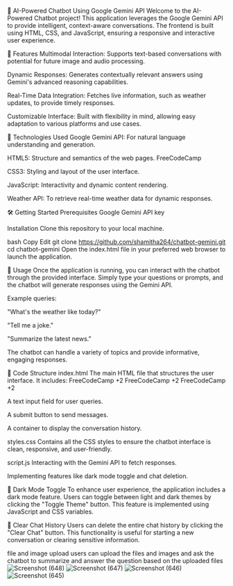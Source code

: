 🤖 AI-Powered Chatbot Using Google Gemini API
Welcome to the AI-Powered Chatbot project! This application leverages the Google Gemini API to provide intelligent, context-aware conversations. The frontend is built using HTML, CSS, and JavaScript, ensuring a responsive and interactive user experience.

🚀 Features
Multimodal Interaction: Supports text-based conversations with potential for future image and audio processing.

Dynamic Responses: Generates contextually relevant answers using Gemini's advanced reasoning capabilities.

Real-Time Data Integration: Fetches live information, such as weather updates, to provide timely responses.

Customizable Interface: Built with flexibility in mind, allowing easy adaptation to various platforms and use cases.

🧱 Technologies Used
Google Gemini API: For natural language understanding and generation.

HTML5: Structure and semantics of the web pages.
FreeCodeCamp

CSS3: Styling and layout of the user interface.

JavaScript: Interactivity and dynamic content rendering.

Weather API: To retrieve real-time weather data for dynamic responses.

🛠️ Getting Started
Prerequisites
Google Gemini API key


Installation
Clone this repository to your local machine.

bash
Copy
Edit
git clone https://github.com/shamitha264/chatbot-gemini.git
cd chatbot-gemini
Open the index.html file in your preferred web browser to launch the application.

💬 Usage
Once the application is running, you can interact with the chatbot through the provided interface. Simply type your questions or prompts, and the chatbot will generate responses using the Gemini API.

Example queries:

"What's the weather like today?"

"Tell me a joke."

"Summarize the latest news."

The chatbot can handle a variety of topics and provide informative, engaging responses.

🧪 Code Structure
index.html
The main HTML file that structures the user interface. It includes:
FreeCodeCamp
+2
FreeCodeCamp
+2
FreeCodeCamp
+2

A text input field for user queries.

A submit button to send messages.

A container to display the conversation history.

styles.css
Contains all the CSS styles to ensure the chatbot interface is clean, responsive, and user-friendly.

script.js
Interacting with the Gemini API to fetch responses.

Implementing features like dark mode toggle and chat deletion.

🌙 Dark Mode Toggle
To enhance user experience, the application includes a dark mode feature. Users can toggle between light and dark themes by clicking the "Toggle Theme" button. This feature is implemented using JavaScript and CSS variables.

🧹 Clear Chat History
Users can delete the entire chat history by clicking the "Clear Chat" button. This functionality is useful for starting a new conversation or clearing sensitive information.


file and image upload
users can upload the files and images and ask the chatbot to summarize and answer the question based on the uploaded files![Screenshot (648)](https://github.com/user-attachments/assets/ecae9ec6-faeb-4a1d-8587-260f0c22241e)
![Screenshot (647)](https://github.com/user-attachments/assets/9c96ec26-a2aa-4424-aadb-461fc0f3ed63)
![Screenshot (646)](https://github.com/user-attachments/assets/ecf56d34-0d58-41e9-bb03-3463112bae00)
![Screenshot (645)](https://github.com/user-attachments/assets/f542a3a3-b22e-45e8-889b-d1923858c246)

